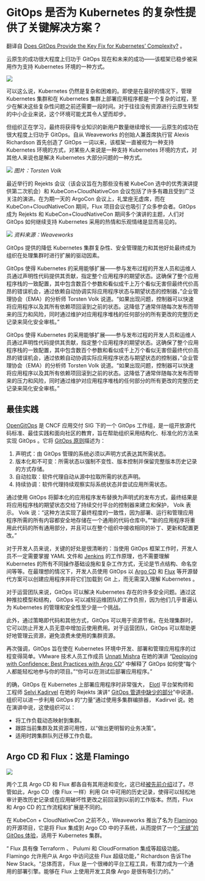 # GitOps 是否为 Kubernetes 的复杂性提供了关键解决方案？

翻译自 [Does GitOps Provide the Key Fix for Kubernetes’ Complexity?](https://thenewstack.io/does-gitops-provide-the-key-fix-for-kubernetes-complexity/) 。

云原生的成功很大程度上归功于 GitOps 现在和未来的成功——该框架已稳步被采用作为支持 Kubernetes 环境的一种方式。

![](https://cdn.thenewstack.io/media/2023/04/7fa47654-capture-decran-2023-04-26-221756mainphoto.png)


可以这么说，Kubernetes 仍然是复杂和困难的。即使是在最好的情况下，管理 Kubernetes 集群和在 Kubernetes 集群上部署应用程序都是一个复杂的过程，至少在解决这些复杂性问题之前还需要一段时间。对于往往没有资源进行云原生转型的中小企业来说，这个环境可能尤其令人望而却步。

但组织正在学习，最终将获得专业知识的新用户数量继续增长——云原生的成功在很大程度上归功于 GitOps。自从 Weaveworks 的创始人兼首席执行官 Alexis Richardson 首先创造了 GitOps 一词以来，该框架一直被视为一种支持 Kubernetes 环境的方式，对某些人来说是一种支持 Kubernetes 环境的方式，对其他人来说也是解决 Kubernetes 大部分问题的一种方式。

![](https://cdn.thenewstack.io/media/2023/04/668f28ef-connection_gitops_kubernetes_stackoverflow-1024x816.png)
*图片：Torsten Volk*


最近举行的 Rejekts 会议（该会议旨在为那些没有被 KubeCon 选中的优秀演讲提供第二次机会）和 KubeCon+CloudNativeCon 会议包括了许多有趣且受到广泛关注的演讲。在为期一天的 ArgoCon 会议上，礼堂座无虚席，而在 KubeCon+CloudNativeCon 期间，Flux 项目会议也吸引了众多参会者。GitOps 成为 Rejekts 和 KubeCon+CloudNativeCon 期间多个演讲的主题，人们对 GitOps 如何继续支持 Kubernetes 采用的热情和乐观情绪是显而易见的。

![](https://cdn.thenewstack.io/media/2023/04/e72f221f-complexity-1024x545.png)
*资料来源：Weaveworks*

GitOps 提供的降低 Kubernetes 集群复杂性、安全管理能力和其他好处最终成为组织在处理集群时进行扩展的驱动因素。

GitOps 使得 Kubernetes 的采用能够扩展——参与发布过程的开发人员和运维人员通过声明性代码提供其贡献，指定整个应用程序的期望状态。这确保了整个应用程序栈的一致配置，其中包含数百个参数和看似成千上万个看似无害但最终代价高昂的错误机会，通过依赖自动协调实际应用程序状态与期望状态的控制器，”企业管理协会（EMA）的分析师 Torsten Volk 说道。“如果出现问题，控制器可以快速将应用程序以及其所有依赖项回滚到之前的状态。这降低了通常伴随每次发布而带来的压力和风险，同时通过维护对应用程序堆栈的任何部分的所有更改的完整历史记录来简化安全审核。”

GitOps 使得 Kubernetes 的采用能够扩展——参与发布过程的开发人员和运维人员通过声明性代码提供其贡献，指定整个应用程序的期望状态。这确保了整个应用程序栈的一致配置，其中包含数百个参数和看似成千上万个看似无害但最终代价高昂的错误机会，通过依赖自动协调实际应用程序状态与期望状态的控制器，”企业管理协会（EMA）的分析师 Torsten Volk 说道。“如果出现问题，控制器可以快速将应用程序以及其所有依赖项回滚到之前的状态。这降低了通常伴随每次发布而带来的压力和风险，同时通过维护对应用程序堆栈的任何部分的所有更改的完整历史记录来简化安全审核。”

## 最佳实践

[OpenGitOps](https://opengitops.dev/) 是 CNCF 应用交付 SIG 下的一个 GitOps 工作组，是一组开放源代码标准、最佳实践和面向社区的教育，旨在帮助组织采用结构化、标准化的方法来实现 GitOps 。它将 [GitOps 原则](https://opengitops.dev/)描述为：

1. 声明式：由 GitOps 管理的系统必须以声明方式表达其所需状态。
2. 版本化和不可变：所需状态以强制不变性、版本控制并保留完整版本历史记录的方式存储。
3. 自动拉取：软件代理自动从源中拉取所需的状态声明。
4. 持续协调：软件代理持续观察实际系统状态并尝试应用所需状态。

通过使用 GitOps 将脚本化的应用程序发布替换为声明式的发布方式，最终结果是将应用程序栈的期望状态交给了持续交付平台的控制器来建立和保护， Volk 表示。 Volk 说：“这种方法实现了最终程度的一致性，因为部署、运行和管理应用程序所需的所有内容都安全地存储在一个通用的代码仓库中。”“新的应用程序将重用此代码的所有通用部分，并且可以在整个组织中接收相同的补丁、更新和配置更改。”

对于开发人员来说，关键的好处是很清晰的：当使用 GitOps 框架工作时，开发人员不一定需要掌握 YAML 文件和 [Jenkins](https://thenewstack.io/4-power-tips-to-get-jenkins-enterprise-ready/) 的工作原理，也不需要理解 Kubernetes 的所有不同操作基础设施和复杂工作方式，无论是节点结构、命名空间等等。在最理想的情况下，开发人员使用 GitOps 以 [Argo CD](https://thenewstack.io/why-argo-cd-is-the-lifeline-of-gitops/) 和 [Flux](https://thenewstack.io/flux-overview-react-state-management-ecosystem/) 等开源替代方案可以创建应用程序并将它们加载到 Git 上，而无需深入理解 Kubernetes 。

对于运营团队来说，GitOps 可以解决 Kubernetes 存在的许多安全问题。通过这种推拉模型和结构， GitOps 可以减轻运维团队的工作负担，因为他们几乎普遍认为 Kubernetes 的管理和安全性至少是一个挑战。

此外，通过策略即代码和其他方式，GitOps 可以用于资源节省。在处理集群时，它可以防止开发人员无意中增加云使用费用。对于运营团队，GitOps 可以帮助更好地管理云资源，避免浪费未使用的集群资源。

再次强调，GitOps 旨在使在 Kubernetes 环境中开发、部署和管理应用程序的过程变得简单。VMware 技术人员工作成员 [Unnati Mishra](https://in.linkedin.com/in/pingunnatimishra) 在她的演讲 “[Deploying with Confidence: Best Practices with Argo CD](https://cfp.cloud-native.rejekts.io/cloud-native-rejekts-eu-amsterdam-2023/talk/CVZTEA/)” 中解释了 GitOps 如何使“每个人都能轻松地参与你的项目。”“你可以在测试后部署应用程序。”

的确，GitOps 在 Kubernetes 上部署应用程序时非常强大， [Elotl](https://www.elotl.co/) 平台架构师和工程师 [Selvi Kadirvel](https://www.linkedin.com/in/selvi-kadirvel-29650812) 在她的 Rejekts 演讲“ [GitOps 管道中缺少的部分](https://cfp.cloud-native.rejekts.io/cloud-native-rejekts-eu-amsterdam-2023/talk/WZPKUH/)”中说道。组织可以进一步利用 GitOps 的“力量”通过使用多集群编排器， Kadirvel 说。她在演讲中说，这使组织可以：

* 将工作负载动态映射到集群。
* 跟踪当前集群及其资源可用性，以“做出更明智的业务决策”。
* 适用时跨集群队列迁移工作负载。

## Argo CD 和 Flux：这是 Flamingo

![](https://cdn.thenewstack.io/media/2023/04/ef1efdc3-flamingo1-1024x575.png)

两个工具 Argo CD 和 Flux 都各自有其用途和变化，这已经[被先前介绍](https://thenewstack.io/argo-cd-and-flux-are-cncf-grads-but-what-now/)过了。尽管如此，Argo CD（像 Flux 一样）利用 Git 中可用的历史记录，使得可以轻松地审计更改历史记录或在应用破坏性更改之前回滚到以前的工作版本。然而，Flux 和 Argo CD 的工作流程和扩展是不同的。

在 KubeCon + CloudNativeCon 之前不久，Weaveworks 推出了名为 [Flamingo](https://github.com/flux-subsystem-argo/flamingo) 的开源项目，它是将 Flux 集成到 Argo CD 中的子系统，从而提供了一个[“无缝”的 GitOps 体验](https://www.weave.works/blog/flamingo-expand-argo-cd-with-flux)，适用于 Kubernetes 集群。

“ Flux 具有像 Terraform 、 Pulumi 和 CloudFormation 集成等超级功能。 Flamingo 允许用户从 Argo 中访问这些 Flux 超级功能，”  Richardson 告诉The New Stack。“总体而言， Flux 是一个很棒的平台工程工具，有潜力成为一个通用的部署引擎。能够在 Flux 上使用开发工具像 Argo 是很有吸引力的。”
